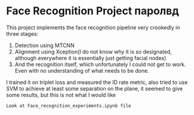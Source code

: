 # Face Recognition Project паролвд
This project implements the face recognition pipeline very crookedly in three stages: 
1) Detection using MTCNN
2) Alignment using Xception(I do not know why it is so designated, although everywhere it is essentially just getting facial nodes)
3) And the recognition itself, which unfortunately I could not get to work. Even with no understanding of what needs to be done. 

I trained it on triplet loss and measured 
the ID rate metric, also tried to use SVM to achieve at least some 
separation on the plane, it seemed to give some results, but this is not what I would like
```
Look at Face_recognition_experiments.ipynb file
```
